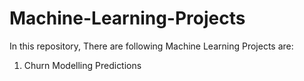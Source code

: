 # Machine-Learning-Projects
In this repository, There are following Machine Learning Projects are:
1. Churn Modelling Predictions
